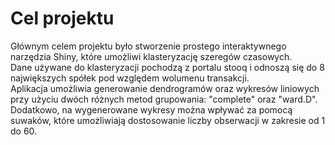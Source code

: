 # Cel projektu  
Głównym celem projektu było stworzenie prostego interaktywnego narzędzia Shiny, które umożliwi klasteryzację szeregów czasowych.   
Dane używane do klasteryzacji pochodzą z portalu stooq i odnoszą się do 8 największych spółek pod względem wolumenu transakcji.   
Aplikacja umożliwia generowanie dendrogramów oraz wykresów liniowych przy użyciu dwóch różnych metod grupowania: "complete" oraz "ward.D".   
Dodatkowo, na wygenerowane wykresy można wpływać za pomocą suwaków, które umożliwiają dostosowanie liczby obserwacji w zakresie od 1 do 60.

